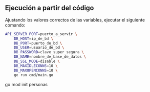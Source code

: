 
## Ejecución a partir del código
Ajustando los valores correctos de las variables, ejecutar el siguiente comando:
```bash
API_SERVER_PORT=puerto_a_servir \
	DB_HOST=ip_de_bd \
	DB_PORT=puerto_de_bd \
	DB_USER=usuario_de_bd \
	DB_PASSWORD=clave_super_segura \
	DB_NAME=nombre_de_base_de_datos \
	DB_SSL_MODE=disable \
	DB_MAXIDLECONNS=10 \
	DB_MAXOPENCONNS=10 \
	go run cmd/main.go
```

go mod init personas